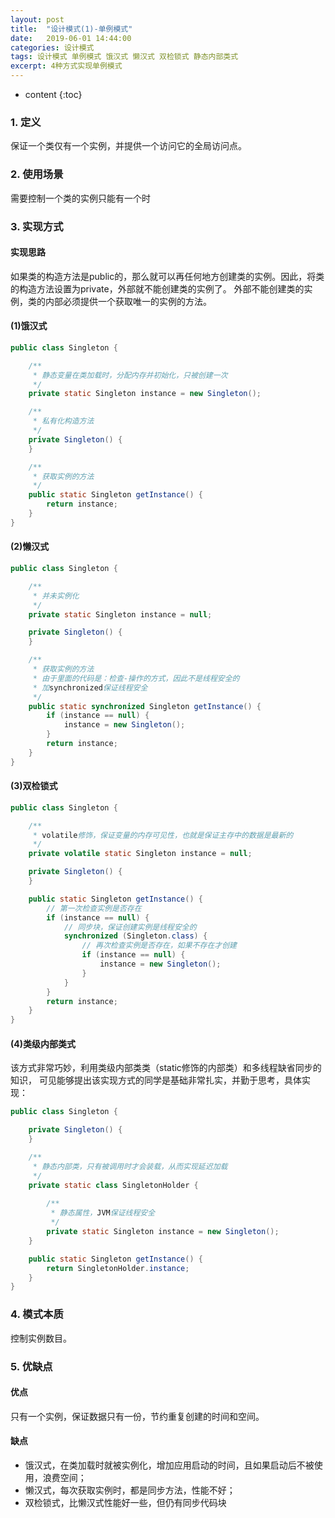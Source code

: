 ```yaml
---
layout: post
title:  "设计模式(1)-单例模式"
date:   2019-06-01 14:44:00
categories: 设计模式
tags: 设计模式 单例模式 饿汉式 懒汉式 双检锁式 静态内部类式
excerpt: 4种方式实现单例模式
---
```


* content
{:toc}

### 1. 定义

保证一个类仅有一个实例，并提供一个访问它的全局访问点。

### 2. 使用场景

需要控制一个类的实例只能有一个时

### 3. 实现方式

#### 实现思路

如果类的构造方法是public的，那么就可以再任何地方创建类的实例。因此，将类的构造方法设置为private，外部就不能创建类的实例了。
外部不能创建类的实例，类的内部必须提供一个获取唯一的实例的方法。

#### (1)饿汉式

```java
public class Singleton {

    /**
     * 静态变量在类加载时，分配内存并初始化，只被创建一次
     */
    private static Singleton instance = new Singleton();

    /**
     * 私有化构造方法
     */
    private Singleton() {
    }

    /**
     * 获取实例的方法
     */
    public static Singleton getInstance() {
        return instance;
    }
}
```

#### (2)懒汉式

```java
public class Singleton {

    /**
     * 并未实例化
     */
    private static Singleton instance = null;

    private Singleton() {
    }

    /**
     * 获取实例的方法
     * 由于里面的代码是：检查-操作的方式，因此不是线程安全的
     * 加synchronized保证线程安全
     */
    public static synchronized Singleton getInstance() {
        if (instance == null) {
            instance = new Singleton();
        }
        return instance;
    }
}
```

#### (3)双检锁式

```java
public class Singleton {

    /**
     * volatile修饰，保证变量的内存可见性，也就是保证主存中的数据是最新的
     */
    private volatile static Singleton instance = null;

    private Singleton() {
    }

    public static Singleton getInstance() {
        // 第一次检查实例是否存在
        if (instance == null) {
            // 同步块，保证创建实例是线程安全的
            synchronized (Singleton.class) {
                // 再次检查实例是否存在，如果不存在才创建
                if (instance == null) {
                    instance = new Singleton();
                }
            }
        }
        return instance;
    }
}
```

#### (4)类级内部类式

该方式非常巧妙，利用类级内部类类（static修饰的内部类）和多线程缺省同步的知识，
可见能够提出该实现方式的同学是基础非常扎实，并勤于思考，具体实现：

```java
public class Singleton {

    private Singleton() {
    }

    /**
     * 静态内部类，只有被调用时才会装载，从而实现延迟加载
     */
    private static class SingletonHolder {
        
        /**
         * 静态属性，JVM保证线程安全
         */
        private static Singleton instance = new Singleton();
    }

    public static Singleton getInstance() {
        return SingletonHolder.instance;
    }
}
```

### 4. 模式本质

控制实例数目。

### 5. 优缺点

#### 优点

只有一个实例，保证数据只有一份，节约重复创建的时间和空间。

#### 缺点

- 饿汉式，在类加载时就被实例化，增加应用启动的时间，且如果启动后不被使用，浪费空间；
- 懒汉式，每次获取实例时，都是同步方法，性能不好；
- 双检锁式，比懒汉式性能好一些，但仍有同步代码块

